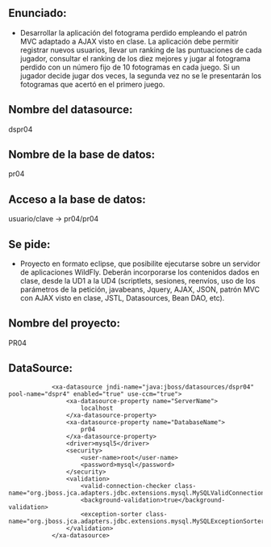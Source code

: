 ## Enunciado:
- Desarrollar la aplicación del fotograma perdido empleando el patrón MVC adaptado a AJAX visto en clase. La aplicación debe permitir registrar nuevos usuarios, llevar un ranking de las puntuaciones de cada jugador, consultar el ranking de los diez mejores y jugar al fotograma perdido con un número fijo de 10 fotogramas en cada juego. Si un jugador decide jugar dos veces, la segunda vez no se le presentarán los fotogramas que acertó en el primero juego.

## Nombre del datasource: 
dspr04

## Nombre de la base de datos: 
pr04

## Acceso a la base de datos: 
usuario/clave → pr04/pr04

## Se pide: 
- Proyecto en formato eclipse, que posibilite ejecutarse sobre un servidor de aplicaciones WildFly. Deberán incorporarse los contenidos dados en clase, desde la UD1 a la UD4 (scriptlets, sesiones, reenvíos, uso de los parámetros de la petición, javabeans, Jquery, AJAX, JSON, patrón MVC con AJAX visto en clase, JSTL, Datasources, Bean DAO, etc).

## Nombre del proyecto: 
PR04

## DataSource:
                <xa-datasource jndi-name="java:jboss/datasources/dspr04" pool-name="dspr4" enabled="true" use-ccm="true">
                    <xa-datasource-property name="ServerName">
                        localhost
                    </xa-datasource-property>
                    <xa-datasource-property name="DatabaseName">
                        pr04
                    </xa-datasource-property>
                    <driver>mysql5</driver>
                    <security>
                        <user-name>root</user-name>
                        <password>mysql</password>
                    </security>
                    <validation>
                        <valid-connection-checker class-name="org.jboss.jca.adapters.jdbc.extensions.mysql.MySQLValidConnectionChecker"/>
                        <background-validation>true</background-validation>
                        <exception-sorter class-name="org.jboss.jca.adapters.jdbc.extensions.mysql.MySQLExceptionSorter"/>
                    </validation>
                </xa-datasource>